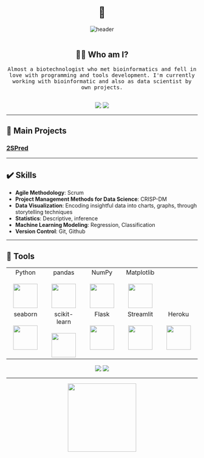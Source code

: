  <h1 align="center"> 👋 </h1>
<div align="center">
  <img src="Jean.gif" alt="header"/>
</div>
&nbsp;
<h2 align="center"> 👨‍💻 Who am I?</h2>
<p align="center">
  <samp>Almost a biotechnologist who met bioinformatics and fell in love with programming and tools development.  I'm currently working with bioinformatic and also as data scientist by own projects.
  </samp>
  <br> <br>
 <p align="center">
 <a href="https://www.linkedin.com/in/jean-rodrigues/" target="_blank"><img src="https://img.shields.io/badge/-LinkedIn-%230077B5?style=for-the-badge&logo=linkedin&logoColor=white" target="_blank"></a> 
    <a href = "mailto:eujean.ros@gmail.com"><img src="https://img.shields.io/badge/-Gmail-%23333?style=for-the-badge&logo=gmail&logoColor=white" target="_blank"></a>
</p>

---
  <h2 align="left"> 📑 Main Projects </h2>

### [2SPred](https://github.com/mejanros/s2Pred)
---
<h2 align="left"> ✔️ Skills</h2>

- **Agile Methodology**: Scrum
- **Project Management Methods for Data Science**: CRISP-DM
- **Data Visualization**: Encoding insightful data into charts, graphs, through storytelling techniques
- **Statistics**: Descriptive, inference
- **Machine Learning Modeling**: Regression, Classification
- **Version Control**: Git, Github


---
<h2 align="left"> 🔧 Tools</h2>
<p align="left">
 <table>
  <tbody>
      <td width="20%" align="center">
        <span>Python</span><br><br>
        <img height="64px" src="https://cdn.svgporn.com/logos/python.svg">
      </td>
      <td width="20%" align="center">
        <span>pandas</span><br><br>
        <img height="64px" src="https://pandas.pydata.org/static/img/pandas.svg">
      </td>
      <td width="20%" align="center">
        <span>NumPy</span><br><br>
        <img height="64px" src="https://numpy.org/images/logo.svg">
      </td>
      <td width="20%" align="center">
        <span>Matplotlib</span><br><br>
        <img height="64px" src="https://matplotlib.org/_images/sphx_glr_logos2_001.png">
      </td>
    </tr>
    <tr valign="top">
      <td width="20%" align="center">
        <span>seaborn</span><br><br>
        <img height="64px" src="https://seaborn.pydata.org/_static/logo-wide-lightbg.svg">
      </td>
      <td width="20%" align="center">
        <span>scikit-learn</span><br><br>
        <img height="64px" src="https://scikit-learn.org/stable/_images/scikit-learn-logo-notext.png">
      </td>
    <td width="20%" align="center">
        <span>Flask</span><br><br>
        <img height="64px" src="https://flask.palletsprojects.com/en/1.1.x/_images/flask-logo.png">
      </td>
      <td width="20%" align="center">
        <span>Streamlit</span><br><br>
        <img height="64px" src="https://camo.githubusercontent.com/09db6f37973e3f42234d2829b96a0d1845ed5a2d4b975722b15bcf3cfc8b42c2/68747470733a2f2f6173736574732e776562736974652d66696c65732e636f6d2f3564633362343764646336633063326131616637346164302f3565313831383261643237626366626239646666323633615f5247425f4c6f676f5f486f72697a6f6e74616c5f436f6c6f725f4c696768745f42672d702d313038302e706e67">
      </td>
      <td width="20%" align="center">
        <span>Heroku</span><br><br>
        <img height="64px" src="https://blog.4linux.com.br/wp-content/uploads/2018/01/Heroku.png">
    <tr valign="top">
  </tbody>
</table>
</p>


 <p align="center">
 <a href="https://www.linkedin.com/in/jean-rodrigues/" target="_blank"><img src="https://img.shields.io/badge/-LinkedIn-%230077B5?style=for-the-badge&logo=linkedin&logoColor=white" target="_blank"></a> 
    <a href = "mailto:eujean.ros@gmail.com"><img src="https://img.shields.io/badge/-Gmail-%23333?style=for-the-badge&logo=gmail&logoColor=white" target="_blank"></a>
</p>

---
<div align="center">
  <a href="https://github.com/mejanros">
  
  <img height="180em" src="https://github-readme-stats.vercel.app/api/top-langs/?username=mejanros&layout=compact&langs_count=7&theme=dark"/>
</div>
  <img align="right" height="150" style="border-radius:50px;" 
</div>

